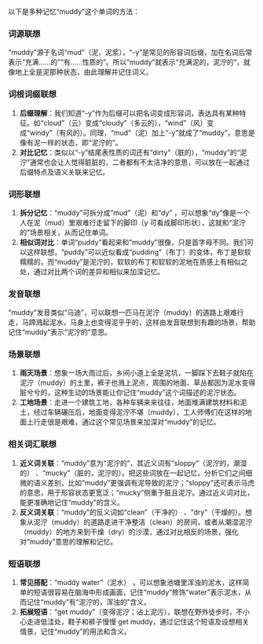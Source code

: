 以下是多种记忆“muddy”这个单词的方法：
### 词源联想
“muddy”源于名词“mud”（泥，泥浆），“-y”是常见的形容词后缀，加在名词后常表示“充满……的”“有……性质的”。所以“muddy”就表示“充满泥的，泥泞的”，就像地上全是泥那种状态，由此理解并记住词义。
### 词根词缀联想
1. **后缀理解**：我们知道“-y”作为后缀可以把名词变成形容词，表达具有某种特征。如“cloud”（云）变成“cloudy”（多云的），“wind”（风）变成“windy”（有风的）。同理，“mud”（泥）加上“-y”就成了“muddy”，意思是像有泥一样的状态，即“泥泞的”。
2. **对比记忆**：类似以“-y”结尾表性质的词还有“dirty”（脏的），“muddy”的“泥泞”通常也会让人觉得脏脏的，二者都有不太洁净的意思，可以放在一起通过后缀特点及语义关联来记忆。
### 词形联想
1. **拆分记忆**：“muddy”可拆分成“mud”（泥）和“dy” ，可以想象“dy”像是一个人在泥（mud）里艰难行走留下的脚印（y 可看成脚印形状），这就和“泥泞的”场景相关，从而记住单词。
2. **相似词对比**：单词“puddy”看起来和“muddy”很像，只是首字母不同。我们可以这样联想，“puddy”可以近似看成“pudding”（布丁）的变体，布丁是软软糯糯的，而“muddy”是泥泞的，软软的布丁和软软的泥地在质感上有相似之处，通过对比两个词的差异和相似来加深记忆。
### 发音联想
“muddy”发音类似“马迪”，可以联想一匹马在泥泞（muddy）的道路上艰难行走，马蹄溅起泥水，马身上也变得泥乎乎的，这样由发音联想到有趣的场景，帮助记住“muddy”表示“泥泞的”意思。
### 场景联想
1. **雨天场景**：想象一场大雨过后，乡间小道上全是泥坑，一脚踩下去鞋子就陷在泥泞（muddy）的土里，裤子也溅上泥点，周围的地面、草丛都因为泥水变得脏兮兮的，这种生动的场景能让你记住“muddy”这个词描述的泥泞状态。
2. **工地场景**：走进一个建筑工地，各种车辆来来往往，地面堆满建筑材料和泥土，经过车辆碾压后，地面变得泥泞不堪（muddy），工人师傅们在这样的地面上行走很是艰难，通过这个常见场景来加深对“muddy”的记忆。
### 相关词汇联想
1. **近义词关联**：“muddy”意为“泥泞的”，其近义词有“sloppy”（泥泞的，潮湿的） 、“mucky”（脏的，泥泞的）。把这些词放在一起记忆，分析它们之间细微的语义差别，比如“muddy”更强调有泥导致的泥泞；“sloppy”还可表示马虎的意思，用于形容状态更宽泛；“mucky”侧重于脏且泥泞。通过近义词对比，能更准确地记住“muddy”的含义。
2. **反义词关联**：“muddy”的反义词如“clean”（干净的） 、“dry”（干燥的）。想象从泥泞（muddy）的道路走进干净整洁（clean）的房间，或者从潮湿泥泞（muddy）的地方来到干燥（dry）的沙漠，通过对比相反的场景，强化对“muddy”意思的理解和记忆。
### 短语联想
1. **常见搭配**：“muddy water”（泥水） ，可以想象池塘里浑浊的泥水，这样简单的短语很容易在脑海中形成画面，记住“muddy”修饰“water”表示泥水，从而记住“muddy”有“泥泞的，浑浊的”含义。
2. **拓展短语**：“get muddy”（变得泥泞；沾上泥污），联想在野外徒步时，不小心走进低洼处，鞋子和裤子慢慢 get muddy，通过记住这个短语及设想相关情景，记住“muddy”的用法和含义。 